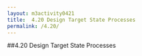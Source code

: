 ```yaml
---
layout: m3activity0421
title: 	4.20 Design Target State Processes
permalink: /4.20/
---
```

##4.20 Design Target State Processes
